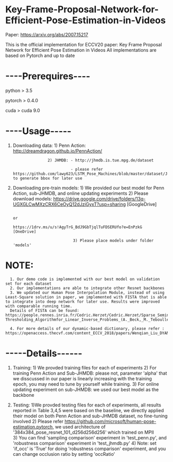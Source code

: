 # Key-Frame-Proposal-Network-for-Efficient-Pose-Estimation-in-Videos

Paper: https://arxiv.org/abs/2007.15217

This is the official implementation for ECCV20 paper: Key Frame Proposal Network for Efficient Pose Estimation in Videos
All implementations are based on Pytorch and up to date

# ----Prerequires----

python > 3.5

pytorch > 0.4.0

cuda > cuda 9.0

# ----Usage-----
1. Downloading data: 1) Penn Action: http://dreamdragon.github.io/PennAction/

                      2) JHMDB: - http://jhmdb.is.tue.mpg.de/dataset 
                     
                                - please refer https://github.com/lawy623/LSTM_Pose_Machines/blob/master/dataset/JHMDB/utils/getBox.m to generate bbox for later use

2. Downloading pre-train models: 1) We provided our best model for Penn Action, sub-JHMDB, and online updating experiments
                                 2) Please download models:  https://drive.google.com/drive/folders/13q-UGXGLCwMXzCRX6CeOyQ12dJziGyxT?usp=sharing [GoogleDrive]
                                                                                            
                                                                                            or                            
                                                              https://1drv.ms/u/s!AgyTrG_BdJ9GbTjqlTuFDSERUfo?e=EnPzkG  [OneDrive]
                                                             
                                 3) Please place models under folder 'models'
                                 
# NOTE: 
      1. Our demo code is implemented with our best model on validation set for each dataset 
      2. Our implementations are able to integrate other Resnet backbones 
      3. We updated our Human Pose Interpolation Module, instead of using Least-Square solution in paper, we implemented with FISTA that is able to integrate into deep network for later use. Results were improved with comparable running time.  
      Details of FISTA can be found: https://people.rennes.inria.fr/Cedric.Herzet/Cedric.Herzet/Sparse_Seminar/Entrees/2012/11/12_A_Fast_Iterative_Shrinkage-Thresholding_Algorithmfor_Linear_Inverse_Problems_(A._Beck,_M._Teboulle)_files/Breck_2009.pdf
      
      4. For more details of our dynamic-based dictionary, please refer : https://openaccess.thecvf.com/content_ECCV_2018/papers/Wenqian_Liu_DYAN_A_Dynamical_ECCV_2018_paper.pdf

# -----Details------

1. Training: 1) We provded training files for each of experiments
             2) For training Penn Action and Sub-JHMDB: please not, parameter 'alpha' that we disscussed in our paper is linearly increasing with the training epoch, you may need to tune by yourself while training. 
             3) For online updating experiment on sub-JHMDB: we used our best model as the backbone
             
2. Testing: 1)We provded testing files for each of experiments, all results reported in Table 3,4,5 were based on the baseline, we directly applied their model on both Penn Action and sub-JHMDB dataset, no fine-tuning involved
            2) Please refer https://github.com/microsoft/human-pose-estimation.pytorch, we used architecture of '384x384_pose_resnet_101_d256d256d256' which trained on MPII     
             3) You can find 'sampling comparison' experiment in 'test_penn.py', and 'robustness comparison' experiment in 'test_jhmdb.py'
             4) Note: set 'if_occ' is 'True' for doing 'robustness comparison' experiment, and you can change occlusion ratio by setting 'occRatio'
              
 
 



